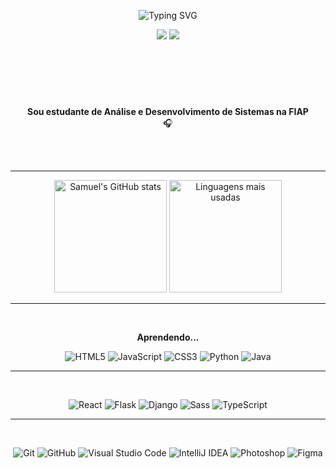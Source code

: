 <p align="center">
  <img align="center" src="https://readme-typing-svg.demolab.com?font=Open+Sans&weight=500&size=50&duration=4000&pause=300&color=f1ae2b&center=true&vCenter=true&repeat=false&random=false&width=1200&height=200&lines=Olá!+Eu+sou+o+Samuel!&background=010d23" alt="Typing SVG" />
</p>

<div align="center">
  <a href="mailto:samueldamasceno.vip@gmail.com"><img src="https://img.shields.io/badge/Email-D14836?style=for-the-badge&logo=gmail&logoColor=white&color=bc0b27"/></a>
  <a href="https://www.linkedin.com/in/samuel-damasceno-174a32312/" target="_blank"><img src="https://img.shields.io/badge/LinkedIn-0A66C2?style=for-the-badge&logo=linkedin&logoColor=white&color=bc0b27"/></a>
  <!-- <a href="#" target="_blank"><img src="https://img.shields.io/badge/Instagram-E4405F?style=for-the-badge&logo=instagram&logoColor=white&color=38b000"/></a> -->
</div>
<br>

#

<br>
<br>
<p align="center">
    <strong>Sou estudante de Análise e Desenvolvimento de Sistemas na FIAP</strong>
    <br>
    🎧
    <br>
</p>
<br>
<br>

---

<div align="center">
  <img src="https://github-readme-stats.vercel.app/api?username=samueldamasceno&show_icons=true&theme=radical&title_color=72bca5&text_color=f4ddb4&icon_color=72bca5&bg_color=010d23&hide_border=true" alt="Samuel's GitHub stats" height="180"/>
  <img src="https://github-readme-stats.vercel.app/api/top-langs/?username=samueldamasceno&layout=compact&theme=radical&title_color=72bca5&text_color=f4ddb4&bg_color=010d23&hide_border=true" alt="Linguagens mais usadas" height="180"/>
</div>

---

<br>
<p align="center"><strong>Aprendendo...</strong></p>

<p align="center">
  <img src="https://img.shields.io/badge/HTML5-010d23?style=for-the-badge&logo=html5&logoColor=010d23&color=f1ae2b" alt="HTML5" />
  <img src="https://img.shields.io/badge/JavaScript-f4ddb4?style=for-the-badge&logo=javascript&logoColor=white&color=72bca5" alt="JavaScript" />
  <img src="https://img.shields.io/badge/CSS3-010d23?style=for-the-badge&logo=css3&logoColor=010d23&color=f1ae2b" alt="CSS3" />
  <img src="https://img.shields.io/badge/Python-white?style=for-the-badge&logo=python&logoColor=white&color=72bca5" alt="Python" />
  <img src="https://img.shields.io/badge/Java-010d23?style=for-the-badge&logo=openjdk&logoColor=010d23&color=f1ae2b" alt="Java" />
</p>

---

<br>

<p align="center">
  <img src="https://img.shields.io/badge/React-000000?style=for-the-badge&logo=react&logoColor=white&color=bc0b27" alt="React"/>
  <img src="https://img.shields.io/badge/Flask-f4ddb4?style=for-the-badge&logo=flask&logoColor=white&color=010d23" alt="Flask"/>
  <img src="https://img.shields.io/badge/Django-000000?style=for-the-badge&logo=django&logoColor=white&color=bc0b27" alt="Django"/>
  <img src="https://img.shields.io/badge/Sass-f4ddb4?style=for-the-badge&logo=sass&logoColor=white&color=010d23" alt="Sass"/>
  <img src="https://img.shields.io/badge/TypeScript-000000?style=for-the-badge&logo=typescript&logoColor=white&color=bc0b27" alt="TypeScript"/>
</p>

---

<br>

<p align="center">
  <img src="https://img.shields.io/badge/Git-010d23?style=for-the-badge&logo=git&logoColor=010d23&color=f1ae2b" alt="Git" />
  <img src="https://img.shields.io/badge/GitHub-white?style=for-the-badge&logo=github&logoColor=white&color=72bca5" alt="GitHub" />
  <img src="https://img.shields.io/badge/Visual_Studio_Code-010d23?style=for-the-badge&logo=visual-studio-code&logoColor=010d23&color=f1ae2b" alt="Visual Studio Code" />
  <img src="https://img.shields.io/badge/IntelliJ_IDEA-white?style=for-the-badge&logo=intellij-idea&logoColor=white&color=72bca5" alt="IntelliJ IDEA" />
  <img src="https://img.shields.io/badge/Adobe_Photoshop-010d23?style=for-the-badge&logo=adobe-photoshop&logoColor=010d23&color=f1ae2b" alt="Photoshop" />
  <img src="https://img.shields.io/badge/Figma-white?style=for-the-badge&logo=figma&logoColor=white&color=72bca5" alt="Figma" />
</p>
